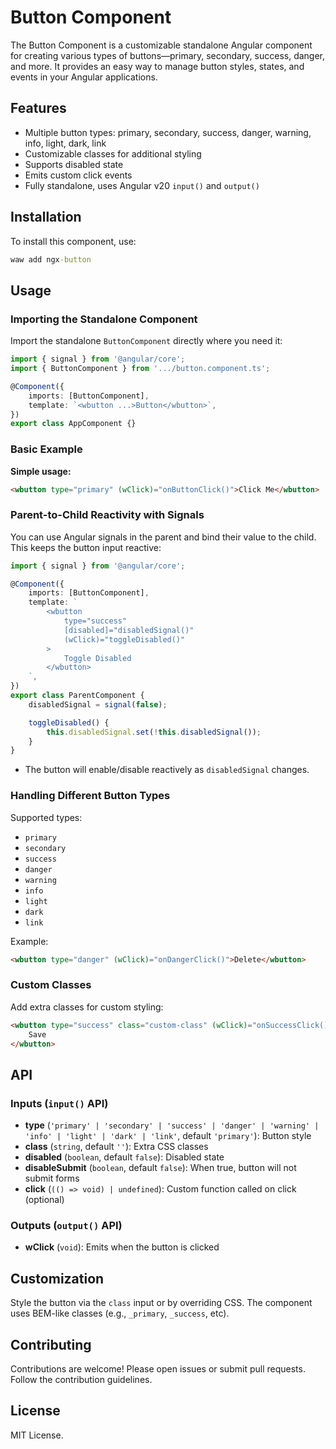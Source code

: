 # Button Component

The Button Component is a customizable standalone Angular component for creating various types of buttons—primary, secondary, success, danger, and more. It provides an easy way to manage button styles, states, and events in your Angular applications.

## Features

- Multiple button types: primary, secondary, success, danger, warning, info, light, dark, link
- Customizable classes for additional styling
- Supports disabled state
- Emits custom click events
- Fully standalone, uses Angular v20 `input()` and `output()`

## Installation

To install this component, use:

```cmd
waw add ngx-button
```

## Usage

### Importing the Standalone Component

Import the standalone `ButtonComponent` directly where you need it:

```typescript
import { signal } from '@angular/core';
import { ButtonComponent } from '.../button.component.ts';

@Component({
	imports: [ButtonComponent],
	template: `<wbutton ...>Button</wbutton>`,
})
export class AppComponent {}
```

### Basic Example

**Simple usage:**

```html
<wbutton type="primary" (wClick)="onButtonClick()">Click Me</wbutton>
```

### Parent-to-Child Reactivity with Signals

You can use Angular signals in the parent and bind their value to the child.
This keeps the button input reactive:

```typescript
import { signal } from '@angular/core';

@Component({
	imports: [ButtonComponent],
	template: `
		<wbutton
			type="success"
			[disabled]="disabledSignal()"
			(wClick)="toggleDisabled()"
		>
			Toggle Disabled
		</wbutton>
	`,
})
export class ParentComponent {
	disabledSignal = signal(false);

	toggleDisabled() {
		this.disabledSignal.set(!this.disabledSignal());
	}
}
```

- The button will enable/disable reactively as `disabledSignal` changes.

### Handling Different Button Types

Supported types:

- `primary`
- `secondary`
- `success`
- `danger`
- `warning`
- `info`
- `light`
- `dark`
- `link`

Example:

```html
<wbutton type="danger" (wClick)="onDangerClick()">Delete</wbutton>
```

### Custom Classes

Add extra classes for custom styling:

```html
<wbutton type="success" class="custom-class" (wClick)="onSuccessClick()">
	Save
</wbutton>
```

## API

### Inputs (`input()` API)

- **type** (`'primary' | 'secondary' | 'success' | 'danger' | 'warning' | 'info' | 'light' | 'dark' | 'link'`, default `'primary'`): Button style
- **class** (`string`, default `''`): Extra CSS classes
- **disabled** (`boolean`, default `false`): Disabled state
- **disableSubmit** (`boolean`, default `false`): When true, button will not submit forms
- **click** (`(() => void) | undefined`): Custom function called on click (optional)

### Outputs (`output()` API)

- **wClick** (`void`): Emits when the button is clicked

## Customization

Style the button via the `class` input or by overriding CSS. The component uses BEM-like classes (e.g., `_primary`, `_success`, etc).

## Contributing

Contributions are welcome! Please open issues or submit pull requests. Follow the contribution guidelines.

## License

MIT License.
